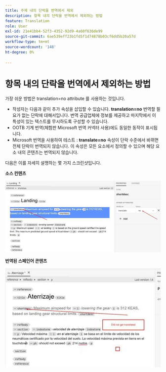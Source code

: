```yaml
---
title: 주제 내의 단락을 번역에서 제외
description: 항목 내의 단락을 번역에서 제외하는 방법
feature: Translation
role: User
exl-id: 21e41bb4-52f3-4352-92d9-4a60f636de99
source-git-commit: 6ae539eff23b1fd5f1d74878b03cf6dd5b20a57d
workflow-type: tm+mt
source-wordcount: '148'
ht-degree: 0%

---
```


# 항목 내의 단락을 번역에서 제외하는 방법

가장 쉬운 방법은 translation=no attribute 를 사용하는 것입니다.

+ 작성자는 다음과 같이 추가 속성을 삽입할 수 있습니다. **translation=no** 번역할 필요가 없는 단락에 대해서입니다. 번역 공급업체에 정보를 제공하고 마지막에서 이 특성이 있는 텍스트를 무시하도록 구성할 수 있습니다.
+ OOTB 기계 번역(체험판 Microsoft 번역 커넥터 사용)에도 동일한 동작이 표시됩니다.
+ Microsoft 번역을 사용하여 테스트 : **translate=no** 속성이 단락 수준에서 바뀌면 전체 단락이 번역되지 않습니다. 이 속성은 모든 요소에서 정의할 수 있으며 해당 요소 내의 콘텐츠는 번역되지 않습니다.


다음은 이를 자세히 설명하는 몇 가지 스크린샷입니다.

**소스 컨텐츠**

![소스 컨텐츠](assets/source-content.jpg)

**번역된 스페인어 콘텐츠**

![번역된 스페인어 콘텐츠](assets/trans-content.jpg)

